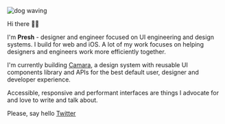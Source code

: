 ![dog waving](https://media.giphy.com/media/Wj7lNjMNDxSmc/giphy.gif)

Hi there 👋🏾

I'm **Presh** - designer and engineer focused on UI engineering and design systems. I build for web and iOS. A lot of my work focuses on helping designers and engineers work more efficiently together.

I'm currently building [Camara](https://www.camara.space), a design system with reusable UI components library and APIs for the best default user, designer and developer experience.

Accessible, responsive and performant interfaces are things I advocate for and love to write and talk about.

Please, say hello
[Twitter](https://mobile.twitter.com/preshonyee)
